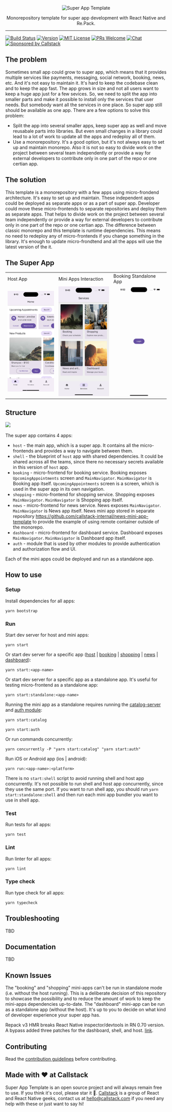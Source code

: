 <p align="center">
  <img alt="Super App Template" src="docs/assets/images/logo.svg?sanitize=true" height="100">
</p>
<p align="center">
  Monorepository template for super app development with React Native and Re.Pack.
</p>

---

[![Build Status][build-badge]][build]
[![Version][version-badge]][package]
[![MIT License][license-badge]][license]
[![PRs Welcome][prs-welcome-badge]][prs-welcome]
[![Chat][chat-badge]][chat]
[![Sponsored by Callstack][callstack-badge]][callstack]

## The problem

Sometimes small app could grow to super app, which means that it provides multiple services like payments, messaging, social network, booking, news, etc. And it's not easy to maintain it. It's hard to keep the codebase clean and to keep the app fast. The app grows in size and not all users want to keep a huge app just for a few sevices. So, we need to split the app into smaller parts and make it possible to install only the services that user needs. But somebody want all the services in one place. So super app still should be available as one app.
There are a few options to solve this problem:

- Split the app into several smaller apps, keep super app as well and move reusabale parts into libraries. But even small changes in a library could lead to a lot of work to update all the apps and redeploy all of them.
- Use a monorepository. It's a good option, but it's not always easy to set up and maintain monorepo. Also it is not so easy to divide work on the project between several team independently or provide a way for external developers to contribute only in one part of the repo or one certian app.

## The solution

This template is a monorepository with a few apps using micro-frondend architecture. It's easy to set up and maintain. These independent apps could be deployed as separate apps or as a part of super app. Developer could move these micro-frontends to separate repositories and deploy them as separate apps. That helps to divide work on the project between several team independently or provide a way for external developers to contribute only in one part of the repo or one certian app. The difference between classic monorepo and this template is runtime dependencies. This means no need to redeploy any of micro-frontends if you change something in the library. It's enough to update micro-frondtend and all the apps will use the latest version of the it.

## The Super App

<table>
  <tr>
    <td>Host App</td>
    <td>Mini Apps Interaction</td>
    <td>Booking Standalone App</td>
  </tr>
  <tr>
    <td><img src="images/host-main-screen.png" alt="host-main-screen" width="200"></td>
    <td><img src="images/host.gif" alt="host" width="200"></td>
    <td><img src="images/booking.gif" alt="booking" width="200"></td>
  </tr>  
</table>

## Structure

<img src="images/super-app-template-scheme.png" />

The super app contains 4 apps:

- `host` - the main app, which is a super app. It contains all the micro-frontends and provides a way to navigate between them.
- `shell` - the blueprint of `host` app with shared dependencies. It could be shared across all the teams, since there no necessary secrets available in this version of `host` app.
- `booking` - micro-frontend for booking service.
  Booking exposes `UpcomingAppointments` screen and `MainNavigator`. `MainNavigator` is Booking app itself. `UpcomingAppointments` screen is a screen, which is used in the super app in its own navigation.
- `shopping` - micro-frontend for shopping service.
  Shopping exposes `MainNavigator`. `MainNavigator` is Shopping app itself.
- `news` - micro-frontend for news service.
  News exposes `MainNavigator`. `MainNavigator` is News app itself. News mini app stored in separate repository https://github.com/callstack-internal/news-mini-app-template to provide the example of using remote container outside of the monorepo.
- `dashboard` - micro-frontend for dashboard service.
  Dashboard exposes `MainNavigator`. `MainNavigator` is Dashboard app itself.
- `auth` - module that is used by other modules to provide authentication and authorization flow and UI.

Each of the mini apps could be deployed and run as a standalone app.

## How to use

### Setup

Install dependencies for all apps:

```
yarn bootstrap
```

### Run

Start dev server for host and mini apps:

```
yarn start
```

Or start dev server for a specific app ([host](./packages/host/README.md) | [booking](./packages/booking/README.md) | [shopping](./packages/shopping/README.md) | [news](https://github.com/callstack/news-mini-app-template) | [dashboard](./packages/dashboard/README.md)):

```
yarn start:<app-name>
```

Or start dev server for a specific app as a standalone app. It's useful for testing micro-frontend as a standalone app:

```
yarn start:standalone:<app-name>
```

Running the mini app as a standalone requires running the [catalog-server](./packages/catalog-server/README.md) and [auth module](./packages/auth/README.md):

```
yarn start:catalog
```

```
yarn start:auth
```

Or run commands concurrently:

```
yarn concurrently -P "yarn start:catalog" "yarn start:auth"
```

Run iOS or Android app (ios | android):

```
yarn run:<app-name>:<platform>
```

There is no `start:shell` script to avoid running shell and host app concurrently. It's not possible to run shell and host app concurrently, since they use the same port. If you want to run shell app, you should run `yarn start:standalone:shell` and then run each mini app bundler you want to use in shell app.

### Test

Run tests for all apps:

```
yarn test
```

### Lint

Run linter for all apps:

```
yarn lint
```

### Type check

Run type check for all apps:

```
yarn typecheck
```

## Troubleshooting

TBD

## Documentation

TBD

## Known Issues

The "booking" and "shopping" mini-apps can't be run in standalone mode (i.e. without the host running). This is a deliberate decision of this repository to showcase the possibility and to reduce the amount of work to keep the mini-apps dependencies up-to-date. 
The "dashboard" mini-app can be run as a standalone app (without the host). It's up to you to decide on what kind of developer experience your super app has.

Repack v3 HMR breaks React Native inspector/devtools in RN 0.70 version. A bypass added three patches for the dashboard, shell, and host. [link](https://github.com/callstack/repack/issues/251).

## Contributing

Read the [contribution guidelines](/CONTRIBUTING.md) before contributing.

## Made with ❤️ at Callstack

Super App Template is an open source project and will always remain free to use. If you think it's cool, please star it 🌟. [Callstack][callstack-readme-with-love] is a group of React and React Native geeks, contact us at [hello@callstack.com](mailto:hello@callstack.com) if you need any help with these or just want to say hi!

<!-- badges -->

[build-badge]: https://img.shields.io/circleci/project/github/callstack/super-app-template/master.svg?style=flat-square
[build]: https://circleci.com/gh/callstack/super-app-template
[version-badge]: https://img.shields.io/npm/v/super-app-template.svg?style=flat-square
[package]: https://www.npmjs.com/package/super-app-template
[license-badge]: https://img.shields.io/npm/l/super-app-template.svg?style=flat-square
[license]: https://opensource.org/licenses/MIT
[prs-welcome-badge]: https://img.shields.io/badge/PRs-welcome-brightgreen.svg?style=flat-square
[prs-welcome]: http://makeapullrequest.com
[chat-badge]: https://img.shields.io/discord/426714625279524876.svg?style=flat-square&colorB=758ED3
[chat]: https://discord.gg/zwR2Cdh
[callstack-badge]: https://callstack.com/images/callstack-badge.svg
[callstack]: https://callstack.com/open-source/?utm_source=github.com&utm_medium=referral&utm_campaign=super-app-template&utm_term=readme-badge
[callstack-readme-with-love]: https://callstack.com/?utm_source=github.com&utm_medium=referral&utm_campaign=super-app-template&utm_term=readme-with-love
